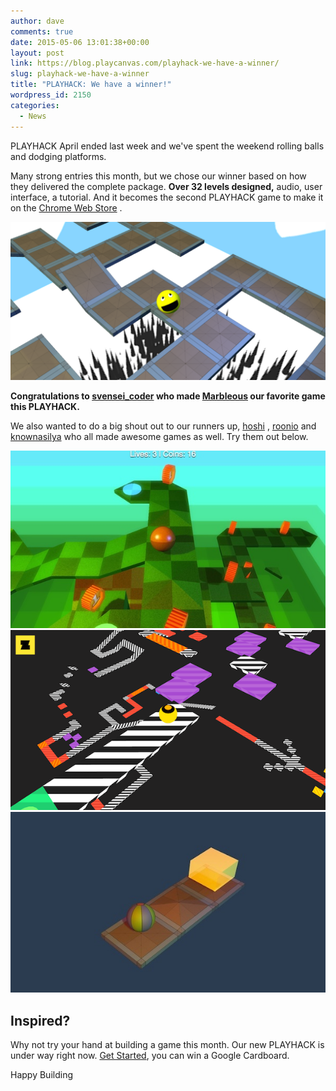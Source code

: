 ```yaml
---
author: dave
comments: true
date: 2015-05-06 13:01:38+00:00
layout: post
link: https://blog.playcanvas.com/playhack-we-have-a-winner/
slug: playhack-we-have-a-winner
title: "PLAYHACK: We have a winner!"
wordpress_id: 2150
categories:
  - News
---
```


PLAYHACK April ended last week and we've spent the weekend rolling balls and dodging platforms.

Many strong entries this month, but we chose our winner based on how they delivered the complete package. **Over 32 levels designed,** audio, user interface, a tutorial. And it becomes the second PLAYHACK game to make it on the [Chrome Web Store](https://chrome.google.com/webstore/detail/marbleous/jbcgphppffkahpoiobhfdjfpbapbjblh/related) .

[![marbleous](/assets/media/marbleous.png)](https://playcanv.as/p/jDnjRca6)

**Congratulations to [svensei_coder](https://playcanvas.com/user/svensei_coder) who made [Marbleous](https://playcanv.as/p/jDnjRca6) our favorite game this PLAYHACK.**

We also wanted to do a big shout out to our runners up, [hoshi](https://playcanvas.com/user/hoshi) , [roonio](https://playcanvas.com/user/roonio) and [knownasilya](https://playcanvas.com/user/knownasilya) who all made awesome games as well. Try them out below.

[![hOSHIs_Coins_-_PLAYCANVAS](/assets/media/hOSHIs_Coins_-_PLAYCANVAS.jpg)](https://playcanv.as/p/R2bo1sXW)
[![zebawl](/assets/media/zebawl.png)](https://playcanv.as/p/g3YmCFUl)
[![Tumble_-_PLAYCANVAS](/assets/media/Tumble_-_PLAYCANVAS.jpg)](https://playcanv.as/p/xGHx2DyX)

## Inspired?

Why not try your hand at building a game this month. Our new PLAYHACK is under way right now. [Get Started](https://blog.playcanvas.com/playhack-may-spaceships-and-win-a-google-cardboard/), you can win a Google Cardboard.

Happy Building
